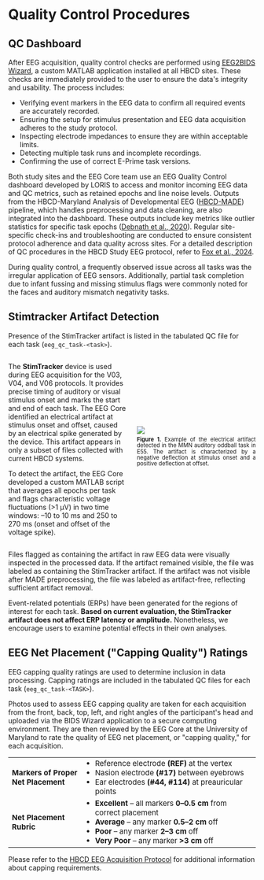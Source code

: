 # Quality Control Procedures   

## QC Dashboard

After EEG acquisition, quality control checks are performed using [EEG2BIDS Wizard](https://github.com/aces/eeg2bids), a custom MATLAB application installed at all HBCD sites. These checks are immediately provided to the user to ensure the data's integrity and usability. The process includes:

- Verifying event markers in the EEG data to confirm all required events are accurately recorded.
- Ensuring the setup for stimulus presentation and EEG data acquisition adheres to the study protocol.
- Inspecting electrode impedances to ensure they are within acceptable limits.
- Detecting multiple task runs and incomplete recordings.
- Confirming the use of correct E-Prime task versions.

Both study sites and the EEG Core team use an EEG Quality Control dashboard developed by LORIS to access and monitor incoming EEG data and QC metrics, such as retained epochs and line noise levels. Outputs from the HBCD-Maryland Analysis of Developmental EEG ([HBCD-MADE](https://hbcd-made.readthedocs.io/en/latest/)) pipeline, which handles preprocessing and data cleaning, are also integrated into the dashboard. These outputs include key metrics like outlier statistics for specific task epochs ([Debnath et al., 2020](https://doi.org/10.1111/psyp.13580)). Regular site-specific check-ins and troubleshooting are conducted to ensure consistent protocol adherence and data quality across sites. For a detailed description of QC procedures in the HBCD Study EEG protocol, refer to [Fox et al., 2024](https://doi.org/10.1016/j.dcn.2024.101447).

During quality control, a frequently observed issue across all tasks was the irregular application of EEG sensors. Additionally, partial task completion due to infant fussing and missing stimulus flags were commonly noted for the faces and auditory mismatch negativity tasks.

## Stimtracker Artifact Detection

<div class="table-banner">
  <span class="emoji"><i class="fa-regular fa-lightbulb"></i></span>
  <span class="text">Presence of the StimTracker artifact is listed in the tabulated QC file for each task (<code>eeg_qc_task-&lt;task&gt;</code>).</span>
</div>
<p></p>

<div style="display: flex; align-items: center; gap: 20px;">
  <!-- Text on the left -->
  <div style="flex: 1;">
    <p>
    The <strong>StimTracker</strong> device is used during EEG acquisition for the V03, V04, and V06 protocols. It provides precise timing of auditory or visual stimulus onset and marks the start and end of each task. The EEG Core identified an electrical artifact at stimulus onset and offset, caused by an electrical spike generated by the device. This artifact appears in only a subset of files collected with current HBCD systems.
    </p>
    <p>
    To detect the artifact, the EEG Core developed a custom MATLAB script that averages all epochs per task and flags characteristic voltage fluctuations (>1 µV) in two time windows: –10 to 10 ms and 250 to 270 ms (onset and offset of the voltage spike).
    <p>
  </div>
  <!-- Image on the right -->
  <div style="flex: 1; text-align: center;">
    <img src="../images/Fig1.png" style="max-width:100%; height:auto; display:block; margin:0 auto;">
    <p style="font-size: 0.8em; margin-top: 5px; line-height: 1.1; max-width:100%; margin-left:auto; margin-right:auto; text-align:justify;">
      <b>Figure 1.</b> Example of the electrical artifact detected in the MMN auditory oddball task in E55. 
      The artifact is characterized by a negative deflection at stimulus onset and a positive deflection at offset.
    </p>
  </div>
</div>
   
Files flagged as containing the artifact in raw EEG data were visually inspected in the processed data. If the artifact remained visible, the file was labeled as containing the StimTracker artifact. If the artifact was not visible after MADE preprocessing, the file was labeled as artifact-free, reflecting sufficient artifact removal.

Event-related potentials (ERPs) have been generated for the regions of interest for each task. **Based on current evaluation, the StimTracker artifact does not affect ERP latency or amplitude.** Nonetheless, we encourage users to examine potential effects in their own analyses.

## EEG Net Placement ("Capping Quality") Ratings

EEG capping quality ratings are used to determine inclusion in data processing. Capping ratings are included in the tabulated QC files for each task (`eeg_qc_task-<TASK>`).

Photos used to assess EEG capping quality are taken for each acquisition from the front, back, top, left, and right angles of the participant's head and uploaded via the BIDS Wizard application to a secure computing environment. They are then reviewed by the EEG Core at the University of Maryland to rate the quality of EEG net placement, or "capping quality," for each acquisition.

<table class="table-no-vertical-lines" style="width: 100%; border-collapse: collapse; table-layout: fixed; font-size: 15px;">
  <tbody>
    <tr>
      <td style="width: 30%;"><strong>Markers of Proper Net Placement</strong></td>
      <td>
        <ul style="margin: 0; padding-left: 1.2em;">
          <li>Reference electrode <strong>(REF)</strong> at the vertex</li>
          <li>Nasion electrode <strong>(#17)</strong> between eyebrows</li>
          <li>Ear electrodes <strong>(#44, #114)</strong> at preauricular points</li>
        </ul>
      </td>
    </tr>
    <tr>
      <td><strong>Net Placement Rubric</strong></td>
      <td>
        <ul style="margin: 0; padding-left: 1.2em;">
          <li><strong>Excellent</strong> – all markers <strong>0–0.5 cm</strong> from correct placement</li>
          <li><strong>Average</strong> – any marker <strong>0.5–2 cm</strong> off</li>
          <li><strong>Poor</strong> – any marker <strong>2–3 cm</strong> off</li>
          <li><strong>Very Poor</strong> – any marker <strong>>3 cm</strong> off</li>
        </ul>
      </td>
    </tr>
  </tbody>
</table>

Please refer to the [HBCD EEG Acquisition Protocol](https://zenodo.org/records/14795030) for additional information about capping requirements.

<br>

